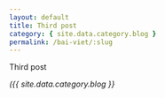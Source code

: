 ```yaml
---
layout: default
title: Third post
category: { site.data.category.blog }
permalink: /bai-viet/:slug
---
```

<p>Third post</p>
<i>({{ site.data.category.blog }}</i>